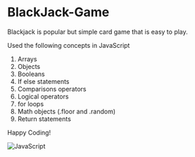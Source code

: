 # BlackJack-Game
Blackjack is popular but simple card game that is easy to play.

Used the following concepts in JavaScript
1.	Arrays
2.	Objects
3.	Booleans
4.	If else statements
5.	Comparisons operators
6.	Logical operators
7.	for loops
8.	Math objects (.floor and .random)
9.	Return statements


Happy Coding!


![JavaScript](https://img.shields.io/badge/javascript-%23323330.svg?style=for-the-badge&logo=javascript&logoColor=%23F7DF1E)
